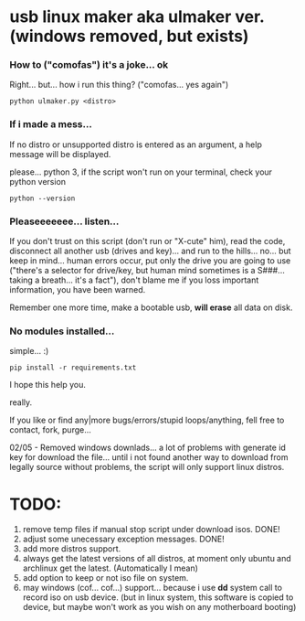# usb linux maker aka ulmaker ver. (windows removed, but exists)

### How to ("comofas") it's a joke... ok
Right... but... how i run this thing? ("comofas... yes again")
```
python ulmaker.py <distro>
```

### If i made a mess...
If no distro or unsupported distro is entered as an argument, a help message will be displayed.

please... python 3, if the script won't run on your terminal, check your python version
```
python --version
```

### Pleaseeeeeee... listen...
If you don't trust on this script (don't run or "X-cute" him), read the code, disconnect all another usb (drives and key)... and run to the hills... no... but keep in mind... human errors occur, put only the drive you are going to use ("there's a selector for drive/key, but human mind sometimes is a S###... taking a breath... it's a fact"), don't blame me if you loss important information, you have been warned.

Remember one more time, make a bootable usb, **will erase** all data on disk.

### No modules installed...
simple... :)
```
pip install -r requirements.txt
```

I hope this help you.

really.


If you like or find any|more bugs/errors/stupid loops/anything, fell free to contact, fork, purge...


02/05 - Removed windows downlads... a lot of problems with generate id key for download the file... until i not found another way to download from legally source without problems, the script will only support linux distros.


# TODO:
1. remove temp files if manual stop script under download isos. DONE!
1. adjust some unecessary exception messages. DONE!
1. add more distros support.
1. always get the latest versions of all distros, at moment only ubuntu and archlinux get the latest. (Automatically I mean)
1. add option to keep or not iso file on system.
1. may windows (cof... cof...) support... because i use **dd** system call to record iso on usb device. (but in linux system, this software is copied to device, but maybe won't work as you wish on any motherboard booting)
